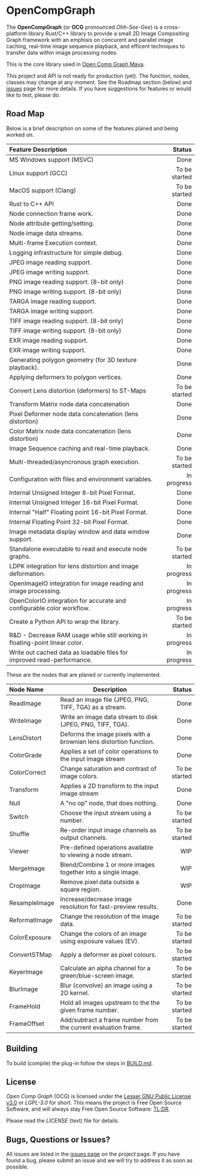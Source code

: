 # OpenCompGraph

The **OpenCompGraph** (or **OCG** pronounced *Ohh-See-Gee*) is a
cross-platform library Rust/C++ library to provide a small 2D Image
Compositing Graph framework with an emphisis on concurent and parallel
image caching, real-time image sequence playback, and efficent
techniques to transfer data within image processing nodes.

This is the core library used in
[Open Comp Graph Maya](https://github.com/david-cattermole/OpenCompGraphMaya/).

This project and API is not ready for production (yet). The function,
nodes, classes may change at any moment. See the Roadmap section
(below) and
[issues](https://github.com/david-cattermole/OpenCompGraphMaya/issues)
page for more details. If you have suggestions for features or would
like to test, please do.

## Road Map

Below is a brief description on some of the features planed and being
worked on.

| Feature Description                                                          |        Status |
|:-----------------------------------------------------------------------------|--------------:|
| MS Windows support (MSVC)                                                    |          Done |
| Linux support (GCC)                                                          | To be started |
| MacOS support (Clang)                                                        | To be started |
| Rust to C++ API                                                              |          Done |
| Node connection frame work.                                                  |          Done |
| Node attribute getting/setting.                                              |          Done |
| Node image data streams.                                                     |          Done |
| Multi-frame Execution context.                                               |          Done |
| Logging infrastructure for simple debug.                                     |          Done |
| JPEG image reading support.                                                  |          Done |
| JPEG image writing support.                                                  |          Done |
| PNG image reading support. (8-bit only)                                      |          Done |
| PNG image writing support. (8-bit only)                                      |          Done |
| TARGA image reading support.                                                 |          Done |
| TARGA image writing support.                                                 |          Done |
| TIFF image reading support. (8-bit only)                                     |          Done |
| TIFF image writing support. (8-bit only)                                     |          Done |
| EXR image reading support.                                                   |          Done |
| EXR image writing support.                                                   |          Done |
| Generating polygon geometry (for 3D texture playback).                       |          Done |
| Applying deformers to polygon vertices.                                      |          Done |
| Convert Lens distortion (deformers) to ST-Maps                               | To be started |
| Transform Matrix node data concatenation                                     |          Done |
| Pixel Deformer node data concatenation (lens distortion)                     |          Done |
| Color Matrix node data concatenation (lens distortion)                       |          Done |
| Image Sequence caching and real-time playback.                               |          Done |
| Multi-threaded/asyncronous graph execution.                                  | To be started |
| Configuration with files and environment variables.                          |   In progress |
| Internal Unsigned Integer 8-bit Pixel Format.                                |          Done |
| Internal Unsigned Integer 16-bit Pixel Format.                               |          Done |
| Internal "Half" Floating point 16-bit Pixel Format.                          |          Done |
| Internal Floating Point 32-bit Pixel Format.                                 |          Done |
| Image metadata display window and data window support.                       |          Done |
| Standalone executable to read and execute node graphs.                       | To be started |
| LDPK integration for lens distortion and image deformation.                  |   In progress |
| OpenImageIO integration for image reading and image processing.              |   In progress |
| OpenColorIO integration for accurate and configurable color workflow.        |   In progress |
| Create a Python API to wrap the library.                                     | To be started |
| R&D - Decrease RAM usage while still working in floating-point linear color. |   In progress |
| Write out cached data as loadable files for improved read-performance.       |   In progress |

These are the nodes that are planed or currently implemented.

| Node Name     | Description                                                        |        Status |
|:--------------|--------------------------------------------------------------------|--------------:|
| ReadImage     | Read an image file (JPEG, PNG, TIFF, TGA) as a stream.             |          Done |
| WriteImage    | Write an image data stream to disk (JPEG, PNG, TIFF, TGA).         |          Done |
| LensDistort   | Deforms the image pixels with a brownian lens distortion function. |          Done |
| ColorGrade    | Applies a set of color operations to the input image stream        |          Done |
| ColorCorrect  | Change saturation and contrast of image colors.                    | To be started |
| Transform     | Applies a 2D transform to the input image stream                   |          Done |
| Null          | A "no op" node, that does nothing.                                 |          Done |
| Switch        | Choose the input stream using a number.                            | To be started |
| Shuffle       | Re-order input image channels as output channels.                  | To be started |
| Viewer        | Pre-defined operations available to viewing a node stream.         |           WIP |
| MergeImage    | Blend/Combine 1 or more images together into a single image.       |           WIP |
| CropImage     | Remove pixel data outside a square region.                         |           WIP |
| ResampleImage | Increase/decrease image resolution for fast-preview results.       |          Done |
| ReformatImage | Change the resolution of the image data.                           | To be started |
| ColorExposure | Change the colors of an image using exposure values (EV).          | To be started |
| ConvertSTMap  | Apply a deformer as pixel colours.                                 | To be started |
| KeyerImage    | Calculate an alpha channel for a green/blue-screen image.          | To be started |
| BlurImage     | Blur (convolve) an image using a 2D kernel.                        | To be started |
| FrameHold     | Hold all images upstream to the the given frame number.            | To be started |
| FrameOffset   | Add/subtract a frame number from the current evaluation frame.     | To be started |

## Building

To build (compile) the plug-in follow the steps in
[BUILD.md](https://github.com/david-cattermole/OpenCompGraph/blob/master/BUILD.md).

## License

*Open Comp Graph* (OCG) is licensed under the
[Lesser GNU Public License v3.0](https://github.com/david-cattermole/OpenCompGraph/blob/master/LICENSE)
or *LGPL-3.0* for short.
This means the project is Free Open Source Software, and will always
stay Free Open Source Software:
[TL;DR](https://www.tldrlegal.com/l/lgpl-3.0).

Please read the *LICENSE* (text) file for details.

## Bugs, Questions or Issues?

All issues are listed in the
[issues page](https://github.com/david-cattermole/OpenCompGraph/issues)
on the project page. If you have found a bug, please submit an issue and we will
try to address it as soon as possible.
